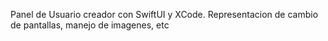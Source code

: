 Panel de Usuario creador con SwiftUI y XCode. Representacion de cambio de pantallas, manejo de imagenes, etc
